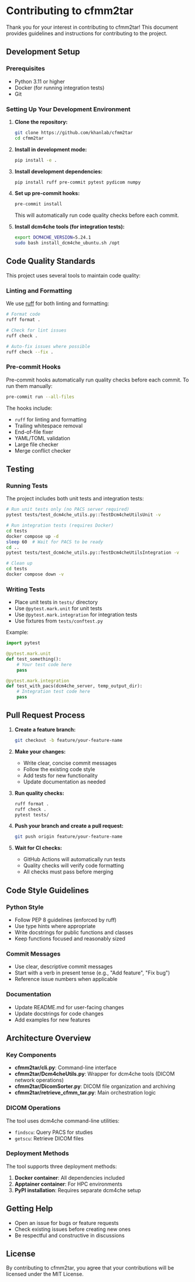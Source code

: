# Contributing to cfmm2tar

Thank you for your interest in contributing to cfmm2tar! This document provides guidelines and instructions for contributing to the project.

## Development Setup

### Prerequisites

- Python 3.11 or higher
- Docker (for running integration tests)
- Git

### Setting Up Your Development Environment

1. **Clone the repository:**
   ```bash
   git clone https://github.com/khanlab/cfmm2tar
   cd cfmm2tar
   ```

2. **Install in development mode:**
   ```bash
   pip install -e .
   ```

3. **Install development dependencies:**
   ```bash
   pip install ruff pre-commit pytest pydicom numpy
   ```

4. **Set up pre-commit hooks:**
   ```bash
   pre-commit install
   ```
   
   This will automatically run code quality checks before each commit.

5. **Install dcm4che tools (for integration tests):**
   ```bash
   export DCM4CHE_VERSION=5.24.1
   sudo bash install_dcm4che_ubuntu.sh /opt
   ```

## Code Quality Standards

This project uses several tools to maintain code quality:

### Linting and Formatting

We use [ruff](https://github.com/astral-sh/ruff) for both linting and formatting:

```bash
# Format code
ruff format .

# Check for lint issues
ruff check .

# Auto-fix issues where possible
ruff check --fix .
```

### Pre-commit Hooks

Pre-commit hooks automatically run quality checks before each commit. To run them manually:

```bash
pre-commit run --all-files
```

The hooks include:
- `ruff` for linting and formatting
- Trailing whitespace removal
- End-of-file fixer
- YAML/TOML validation
- Large file checker
- Merge conflict checker

## Testing

### Running Tests

The project includes both unit tests and integration tests:

```bash
# Run unit tests only (no PACS server required)
pytest tests/test_dcm4che_utils.py::TestDcm4cheUtilsUnit -v

# Run integration tests (requires Docker)
cd tests
docker compose up -d
sleep 60  # Wait for PACS to be ready
cd ..
pytest tests/test_dcm4che_utils.py::TestDcm4cheUtilsIntegration -v

# Clean up
cd tests
docker compose down -v
```

### Writing Tests

- Place unit tests in `tests/` directory
- Use `@pytest.mark.unit` for unit tests
- Use `@pytest.mark.integration` for integration tests
- Use fixtures from `tests/conftest.py`

Example:
```python
import pytest

@pytest.mark.unit
def test_something():
    # Your test code here
    pass

@pytest.mark.integration
def test_with_pacs(dcm4che_server, temp_output_dir):
    # Integration test code here
    pass
```

## Pull Request Process

1. **Create a feature branch:**
   ```bash
   git checkout -b feature/your-feature-name
   ```

2. **Make your changes:**
   - Write clear, concise commit messages
   - Follow the existing code style
   - Add tests for new functionality
   - Update documentation as needed

3. **Run quality checks:**
   ```bash
   ruff format .
   ruff check .
   pytest tests/
   ```

4. **Push your branch and create a pull request:**
   ```bash
   git push origin feature/your-feature-name
   ```

5. **Wait for CI checks:**
   - GitHub Actions will automatically run tests
   - Quality checks will verify code formatting
   - All checks must pass before merging

## Code Style Guidelines

### Python Style

- Follow PEP 8 guidelines (enforced by ruff)
- Use type hints where appropriate
- Write docstrings for public functions and classes
- Keep functions focused and reasonably sized

### Commit Messages

- Use clear, descriptive commit messages
- Start with a verb in present tense (e.g., "Add feature", "Fix bug")
- Reference issue numbers when applicable

### Documentation

- Update README.md for user-facing changes
- Update docstrings for code changes
- Add examples for new features

## Architecture Overview

### Key Components

- **cfmm2tar/cli.py**: Command-line interface
- **cfmm2tar/Dcm4cheUtils.py**: Wrapper for dcm4che tools (DICOM network operations)
- **cfmm2tar/DicomSorter.py**: DICOM file organization and archiving
- **cfmm2tar/retrieve_cfmm_tar.py**: Main orchestration logic

### DICOM Operations

The tool uses dcm4che command-line utilities:
- `findscu`: Query PACS for studies
- `getscu`: Retrieve DICOM files

### Deployment Methods

The tool supports three deployment methods:
1. **Docker container**: All dependencies included
2. **Apptainer container**: For HPC environments
3. **PyPI installation**: Requires separate dcm4che setup

## Getting Help

- Open an issue for bugs or feature requests
- Check existing issues before creating new ones
- Be respectful and constructive in discussions

## License

By contributing to cfmm2tar, you agree that your contributions will be licensed under the MIT License.
